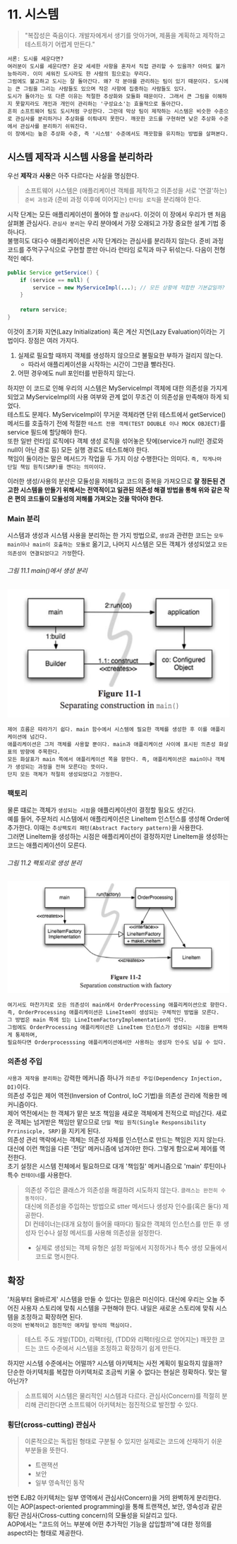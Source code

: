 # 11. 시스템
> "복잡성은 죽음이다. 개발자에게서 생기를 앗아가며, 제품을 계획하고 제작하고 테스트하기 어렵게 만든다."  
~~~
서론: 도시를 세운다면? 
여러분이 도시를 세운다면? 온갖 세세한 사항을 혼자서 직접 관리할 수 있을까? 아마도 불가능하리라. 이미 세워진 도시라도 한 사람의 힘으로는 무리다.  
그럼에도 불고하고 도시는 잘 돌아간다. 왜? 각 분야를 관리하는 팀이 있기 때문이다. 도시에는 큰 그림을 그리는 사람들도 있으며 작은 사항에 집중하는 사람들도 있다.
도시가 돌아가는 또 다른 이유는 적절한 추상화와 모듈화 때문이다. 그래서 큰 그림을 이해하지 못할지라도 개인과 개인이 관리하는 '구성요소'는 효율적으로 돌아간다.
흔히 소프트웨어 팀도 도시처럼 구성한다. 그런데 막상 팀이 제작하는 시스템은 비슷한 수준으로 관심사를 분리하거나 추상화를 이뤄내지 못한다. 깨끗한 코드를 구현하면 낮은 추상화 수준에서 관심사를 분리하기 쉬워진다. 
이 장에서는 높은 추상화 수준, 즉 '시스템' 수준에서도 깨끗함을 유지하는 방법을 살펴본다. 
~~~

## 시스템 제작과 시스템 사용을 분리하라
우선 **제작**과 **사용**은 아주 다르다는 사실을 명심한다. 
> 소프트웨어 시스템은 (애플리케이션 객체를 제작하고 의존성을 서로 '연결'하는) `준비 과정`과 (준비 과정 이후에 이어지는) `런타임 로직`을 분리해야 한다.

시작 단계는 모든 애플리케이션이 풀어야 할 `관심사`다. 이것이 이 장에서 우리가 맨 처음 살펴볼 관심사다. `관심사 분리`는 우리 분야에서 가장 오래되고 가장 중요한 설계 기법 중 하나다.  
불행히도 대다수 애플리케이션은 시작 단계라는 관심사를 분리하지 않는다. 준비 과정 코드를 주먹구구식으로 구현할 뿐만 아니라 런타임 로직과 마구 뒤섞는다. 다음이 전형적인 예다.
~~~java
public Service getService() {
	if (service == null) {
		service = new MyServiceImpl(...); // 모든 상황에 적합한 기본값일까?
	}
	
	return service;
}
~~~
이것이 초기화 지연(Lazy Initialization) 혹은 계산 지연(Lazy Evaluation)이라는 기법이다. 장점은 여러 가지다. 
1. 실제로 필요할 때까지 객체를 생성하지 않으므로 불필요한 부하가 걸리지 않는다. 
	+ 따라서 애플리케이션을 시작하는 시간이 그만큼 빨라진다.
2. 어떤 경우에도 null 포인터를 반환하지 않는다.

하지만 이 코드로 인해 우리의 시스템은 MyServiceImpl 객체에 대한 의존성을 가지게 되었고 MyServiceImpl의 사용 여부와 관계 없이 무조건 이 의존성을 만족해야 하게 되었다.  
테스트도 문제다. MyServiceImpl이 무거운 객체라면 단위 테스트에서 getService() 메서드를 호출하기 전에 적절한 `테스트 전용 객체(TEST DOUBLE 이나 MOCK OBJECT)`를 service 필드에 할당해야 한다.  
또한 일반 런타임 로직에다 객체 생성 로직을 섞어놓은 탓에(service가 null인 경로와 null이 아닌 경로 등) 모든 실행 경로도 테스트해야 한다.   
책임이 둘이라는 말은 메서드가 작업을 두 가지 이상 수행한다는 의미다. `즉, 작게나마 단일 책임 원칙(SRP)를 깬다는 의미이다.`

이러한 생성/사용의 분산은 모듈성을 저해하고 코드의 중복을 가져오므로 **잘 정돈된 견고한 시스템을 만들기 위해서는 전역적이고 일관된 의존성 해결 방법을 통해 위와 같은 작은 편의 코드들이 모듈성의 저해를 가져오는 것을 막아야 한다.**  

### Main 분리
시스템과 생성과 시스템 사용을 분리하는 한 가지 방법으로, `생성`과 관련한 코드는 `모두 main이나 main이 호출하는 모듈로` 옮기고, 나머지 시스템은 모든 객체가 생성되었고 `모든 의존성이 연결되었다고 가정`한다.
###### 그림 11.1 main()에서 생성 분리
![Alt text](./images/11_1.png)
~~~
제어 흐름은 따라가기 쉽다. main 함수에서 시스템에 필요한 객체를 생성한 후 이를 애플리케이션에 넘긴다.
애플리케이션은 그저 객체를 사용할 뿐이다. main과 애플리케이션 사이에 표시된 의존성 화살표의 방향에 주목한다.  
모든 화살표가 main 쪽에서 애플리케이션 쪽을 향한다. 즉, 애플리케이션은 main이나 객체가 생성되는 과정을 전혀 모른다는 뜻이다.  
단지 모든 객체가 적절히 생성되었다고 가정한다.
~~~

### 팩토리
물론 떄로는 객체가 `생성되는 시점`을 애플리케이션이 결정할 필요도 생긴다.   
예를 들어, 주문처리 시스템에서 애플리케이션은 LineItem 인스턴스를 생성해 Order에 추가한다. 이때는 `추상팩토리 패턴(Abstract Factory pattern)`을 사용한다.  
그러면 LineItem을 생성하는 시점은 애플리케이션이 결정하지만 LineItem을 생성하는 코드는 애플리케이션이 모른다.
###### 그림 11.2 팩토리로 생성 분리
![Alt text](./images/11_2.png)
~~~
여기서도 마찬가지로 모든 의존성이 main에서 OrderProcessing 애플리케이션으로 향한다.
즉, OrderProcessing 애플리케이션은 LineItem이 생성되는 구체적인 방법을 모른다.
그 방법은 main 쪽에 있는 LineItemFactoryImplementation이 안다.  
그럼에도 OrderProcessing 애플리케이션은 LineItem 인스턴스가 생성되는 시점을 완벽하게 통제하며,
필요하다면 Orderprocesssing 애플리케이션에서만 사용하는 생성자 인수도 넘길 수 있다.
~~~

### 의존성 주입
`사용과 제작을 분리하는` 강력한 메커니즘 하나가 `의존성 주입(Dependency Injection, DI)`이다.  
의존성 주입은 제어 역전(Inversion of Control, IoC 기법)을 의존성 관리에 적용한 메커니즘이다.  
제어 역전에서는 한 객체가 맡은 보조 책임을 새로운 객체에게 전적으로 떠넘긴다. 새로운 객체는 넘겨받은 책임만 맡으므로 `단일 책임 원칙(Single Responsibility Prrinsicple, SRP)`을 지키게 된다.  
의존성 관리 맥락에서는 객체는 의존성 자체를 인스턴스로 만드는 책임은 지지 않는다. 대신에 이런 책임을 다른 '전담' 메커니즘에 넘겨야만 한다. 그렇게 함으로써 제어를 역전한다.  
초기 설정은 시스템 전체에서 필요하므로 대개 '책임질' 메커니즘으로 'main' 루틴이나 특수 `컨테이너`를 사용한다.
> 의존성 주입은 클래스가 의존성을 해결하려 시도하지 않는다. `클래스는 완전히 수동적이다.`  
> 대신에 의존성을 주입하는 방법으로 stter 메서드나 생성자 인수를(혹은 둘다) 제공한다.  
> DI 컨테이너는(대개 요청이 들어올 때마다) 필요한 객체의 인스턴스를 만든 후 생성자 인수나 설정 메서드를 사용해 의존성을 설정한다.
> - 실제로 생성되는 객체 유형은 설정 파일에서 지정하거나 특수 생성 모듈에서 코드로 명시한다.

## 확장
'처음부터 올바르게' 시스템을 만들 수 있다는 믿음은 미신이다. 대신에 우리는 오늘 주어진 사용자 스토리에 맞춰 시스템을 구현해야 한다. 내일은 새로운 스토리에 맞춰 시스템을 조정하고 확장하면 된다.  
`이것이 반복적이고 점진적인 애자일 방식의 핵심이다.`  
> 테스트 주도 개발(TDD), 리팩터링, (TDD와 리팩터링으로 얻어지는) 깨끗한 코드는 코드 수준에서 시스템을 조정하고 확장하기 쉽게 만든다.  

하지만 시스템 수준에서는 어떨까? 시스템 아키텍처는 사전 계획이 필요하지 않을까? 단순한 아키텍처를 복잡한 아키텍처로 조금씩 키울 수 없다는 현실은 정확하다. 맞는 말 아닌가?
> 소프트웨어 시스템은 물리적인 시스템과 다르다. 관심사(Concern)를 적절히 분리해 관리한다면 소프트웨어 아키텍처는 점진적으로 발전할 수 있다.  

### 횡단(cross-cutting) 관심사
> 이론적으로는 독립된 형태로 구분될 수 있지만 실제로는 코드에 산재하기 쉬운 부분들을 뜻한다.
> + 트랜잭션
> + 보안
> + 일부 영속적인 동작

반면 EJB2 아키텍처는 일부 영역에서 관심사(Concern)을 거의 완벽하게 분리한다.  
이는 AOP(aspect-oriented programming)을 통해 트랜잭션, 보안, 영속성과 같은 횡단 관심사(Cross-cutting concern)의 모듈성을 되살리고 있다.  
AOP에서는 "코드의 어느 부분에 어떤 추가적인 기능을 삽입할까"에 대한 정의를 aspect라는 형태로 제공한다.